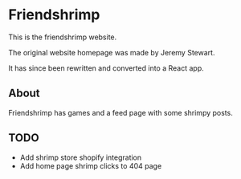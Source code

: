 # Friendshrimp
This is the friendshrimp website.

The original website homepage was made by Jeremy Stewart.

It has since been rewritten and converted into a React app.

## About
Friendshrimp has games and a feed page with some shrimpy posts. 

## TODO
- Add shrimp store shopify integration
- Add home page shrimp clicks to 404 page

